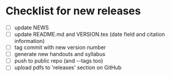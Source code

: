 Checklist for new releases
==========================

- [ ] update NEWS
- [ ] update README.md and VERSION.tex (date field and citation
  information)
- [ ] tag commit with new version number
- [ ] generate new handouts and syllabus
- [ ] push to public repo (and --tags too)
- [ ] upload pdfs to 'releases' section on GitHub
